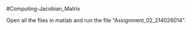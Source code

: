 #Computing-Jacobian_Matrix

Open all the files in matlab and run the file "Assignment_02_214026014".